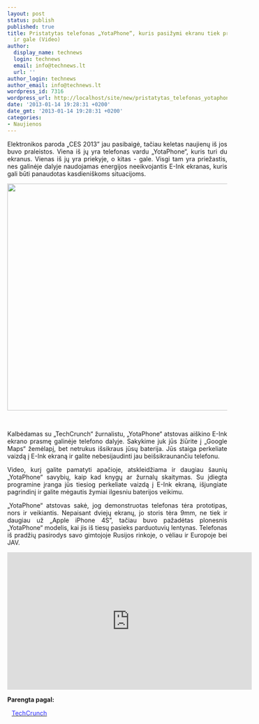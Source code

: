 ```yaml
---
layout: post
status: publish
published: true
title: Pristatytas telefonas „YotaPhone“, kuris pasižymi ekranu tiek priekyje, tiek
  ir gale (Video)
author:
  display_name: technews
  login: technews
  email: info@technews.lt
  url: ''
author_login: technews
author_email: info@technews.lt
wordpress_id: 7316
wordpress_url: http://localhost/site/new/pristatytas_telefonas_yotaphone_kuris_pasizymi_ekranu_tiek_priekyje_tiek_ir_gale_video/
date: '2013-01-14 19:28:31 +0200'
date_gmt: '2013-01-14 19:28:31 +0200'
categories:
- Naujienos
---
```

<p style="text-align:justify">Elektronikos paroda „CES 2013” jau pasibaigė, tačiau keletas naujienų iš jos buvo praleistos. Viena iš jų yra telefonas vardu „YotaPhone“, kuris turi du ekranus. Vienas iš jų yra priekyje, o kitas - gale. Visgi tam yra priežastis, nes galinėje dalyje naudojamas energijos neeikvojantis E-Ink ekranas, kuris gali būti panaudotas kasdieniškoms situacijoms.</p>
<p style="text-align:center"> <a target="blank" href="http://www.technologijos.lt/upload/image/n/technologijos/gsm/S-30539/yoyt.jpg"><img alt="" src="http://www.technologijos.lt/upload/image/n/technologijos/gsm/S-30539/1-yoyt.jpg" style="width: 520px;" /></a></p>
<div style="text-align:center"> <strong></strong><br/><em></em></div>
<div style="text-align:justify"><!--[if gte mso 9]><![endif]--><!--[if gte mso 9]><xml></p>
<p>  Normal<br />
  0</p>
<p>  false<br />
  false<br />
  false</p>
<p>  EN-US<br />
  X-NONE<br />
  X-NONE</p>
<p></xml><![endif]--><!--[if gte mso 9]><![endif]--><!--[if gte mso 10]></p>
<style>
 /* Style Definitions */<br />
 table.MsoNormalTable<br />
	{mso-style-name:"Table Normal";<br />
	mso-style-parent:"";<br />
	line-height:115%;<br />
	font-size:11.0pt;"Calibri","sans-serif";}<br />
</style>
<p><![endif]--></p>
<p><span>Kalbėdamas su &bdquo;TechCrunch&ldquo; žurnalistu, &bdquo;YotaPhone&ldquo; atstovas aiškino E-Ink ekrano prasmę galinėje telefono dalyje. Sakykime juk jūs žiūrite į &bdquo;Google Maps&ldquo; žemėlapį, bet netrukus išsikraus jūsų baterija. Jūs staiga perkeliate vaizdą į E-Ink ekraną ir galite nebesijaudinti jau beišsikraunančiu telefonu.<br /></span></p>
<p><span>Video, kurį galite pamatyti apačioje, atskleidžiama ir daugiau šaunių &bdquo;YotaPhone&ldquo; savybių, kaip kad knygų ar žurnalų skaitymas. Su įdiegta programine įranga jūs tiesiog perkeliate vaizdą į E-Ink ekraną, išjungiate pagrindinį ir galite mėgautis žymiai ilgesniu baterijos veikimu.</span></p>
<p><span>&bdquo;YotaPhone&ldquo; atstovas sakė, jog demonstruotas telefonas tėra prototipas, nors ir veikiantis. Nepaisant dviejų ekranų, jo storis tėra 9mm, ne tiek ir daugiau už &bdquo;Apple iPhone 4S&rdquo;, tačiau buvo pažadėtas plonesnis &bdquo;YotaPhone&ldquo; modelis, kai jis iš tiesų pasieks parduotuvių lentynas. Telefonas iš pradžių pasirodys savo gimtojoje Rusijos rinkoje, o vėliau ir Europoje bei JAV.</span></p>
<p style="text-align: center;"><iframe width="560" height="315" frameborder="0" src="http://www.youtube.com/embed/naZ0VYGbWts" allowfullscreen=""></iframe></p>
</div>
<p><strong>Parengta pagal:</strong></p>
<p style="margin:0px 0px 0px 10px"><a target="blank" href="http://techcrunch.com/2013/01/10/the-yotaphone-has-an-e-ink-display-on-the-back-and-thats-simply-awesome/"><span style="color:#2E2EFE">TechCrunch</span></a></p>
